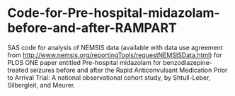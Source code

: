 # Code-for-Pre-hospital-midazolam-before-and-after-RAMPART
SAS code for analysis of NEMSIS data (available with data use agreement from http://www.nemsis.org/reportingTools/requestNEMSISData.html) for PLOS ONE paper entitled Pre-hospital midazolam for benzodiazepine-treated seizures before and after the Rapid Anticonvulsant Medication Prior to Arrival Trial: A national observational cohort study, by Shtull-Leber, Silbergleit, and Meurer.
